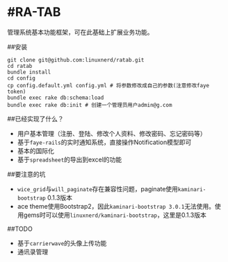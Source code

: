 #RA-TAB
=====
管理系统基本功能框架，可在此基础上扩展业务功能。

##安装
```shell
git clone git@github.com:linuxnerd/ratab.git
cd ratab
bundle install
cd config
cp config.default.yml config.yml # 将参数修改成自己的参数(注意修改faye token)
bundle exec rake db:schema:load
bundle exec rake db:init # 创建一个管理员用户admin@g.com
```

##已经实现了什么？

 - 用户基本管理（注册、登陆、修改个人资料、修改密码、忘记密码等）
 - 基于`faye-rails`的实时通知系统，直接操作Notification模型即可
 - 基本的国际化
 - 基于`spreadsheet`的导出到excel的功能

##要注意的坑
 - `wice_grid`与`will_paginate`存在兼容性问题，paginate使用`kaminari-bootstrap` 0.1.3版本
 - ace theme使用Bootstrap2，因此`kaminari-bootstrap 3.0.1`无法使用。使用gems时可以使用`linuxnerd/kaminari-bootstrap`，这里是0.1.3版本

##TODO
 - 基于`carrierwave`的头像上传功能
 - 通讯录管理

